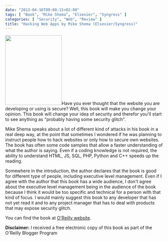 ```yaml
---
date: "2013-04-16T09:00:15+02:00"
tags: [ "Book", "Mike Shema", "Elsevier", "Syngress" ]
categories: [ "Security", "Web", "Review" ]
title: "Hacking Web Apps by Mike Shema (Elsevier/Syngress)"
---
```

<img class="alignleft" alt="" src="http://akamaicovers.oreilly.com/images/9781597499569/cat.gif" width="180" height="222" />Have you ever thought that the website you are developing or using is secure? Well, this book will make you change your opinion. This book will change your idea of security and therefor you'll start to see anything as "probably having some security glitch".

Mike Shema speaks about a lot of different kind of attacks in his book in a real deep way, at the point that sometimes I wondered if he was planning to instruct people how to hack websites or only how to secure own websites. The book has often some code samples that allow a faster understanding of what the author is saying. Even if a coding knowledge is not required, the ability to understand HTML, JS, SQL, PHP, Python and C++ speeds up the reading.

Somewhere in the introduction, the author declares that the book is good for different type of people, including executive level management. Even if I agree with the author that this book has a wide audience, I don't agree about the executive level management being in the audience of the book because I think it would be too specific and technical for a person with that kind of focus. I would mainly suggest this book to any developer that has not yet read it and to any project manager that has to deal with products that may expose security glitch.

You can find the book at [O'Reilly website](http://shop.oreilly.com/product/9781597499514.do).

**Disclaimer:** I received a free electronic copy of this book as part of the O'Reilly Blogger Program
